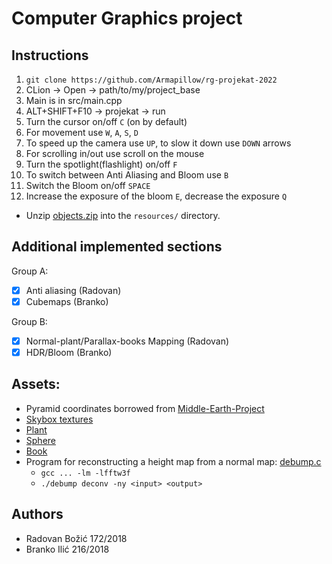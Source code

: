 # Computer Graphics project

## Instructions
1. `git clone https://github.com/Armapillow/rg-projekat-2022`
2. CLion -> Open -> path/to/my/project_base
3. Main is in src/main.cpp
4. ALT+SHIFT+F10 -> projekat -> run
5. Turn the cursor on/off `C` (on by default)
6. For movement use `W`, `A`, `S`, `D`
7. To speed up the camera use `UP`, to slow it down use `DOWN` arrows
8. For scrolling in/out use scroll on the mouse
9. Turn the spotlight(flashlight) on/off `F`
10. To switch between Anti Aliasing and Bloom use `B`
11. Switch the Bloom on/off  `SPACE`
12. Increase the exposure of the bloom `E`, decrease the exposure `Q`

* Unzip [objects.zip](https://drive.google.com/file/d/1E5Zn9Mm5aG44ah1jI6Ri56nznZUvHucG/view?usp=sharing) into the `resources/` directory.

## Additional implemented sections

Group A:
- [x] Anti aliasing (Radovan)
- [x] Cubemaps (Branko)

Group B:
- [x] Normal-plant/Parallax-books Mapping (Radovan)
- [x] HDR/Bloom (Branko)

## Assets:

* Pyramid coordinates borrowed from
  [Middle-Earth-Project](https://github.com/matf-rg-2020-showcase/Middle-Earth-Project/blob/main/src/main.cpp#L146)
* [Skybox textures](https://www.flickr.com/photos/gadl/393474308/)
* [Plant](https://sketchfab.com/3d-models/azalea-fae7c1ccc8d9405f859e4920787c1c08)
* [Sphere](https://sketchfab.com/3d-models/xxr-sphere-121319-7928b72a80d341cdae1d0b7cb09988bd)
* [Book](https://sketchfab.com/3d-models/the-hobbit-95198e3460b14c4db3749eb888a869b3)
* Program for reconstructing a height map from a normal map: [debump.c](https://stannum.io/blog/0IwyJ-)
  * `gcc ... -lm -lfftw3f`
  * `./debump deconv -ny <input> <output>`


## Authors

* Radovan Božić 172/2018
* Branko Ilić   216/2018
